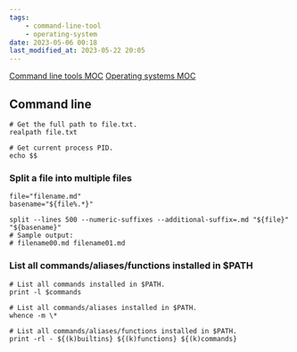 ```yaml
---
tags:
    - command-line-tool
    - operating-system
date: 2023-05-06 00:18
last_modified_at: 2023-05-22 20:05
---
```


[Command line tools MOC](Command%20line%20tools%20MOC.md)
[Operating systems MOC](Operating%20systems%20MOC.md)

## Command line

```shell
# Get the full path to file.txt.
realpath file.txt

# Get current process PID.
echo $$
```

### Split a file into multiple files

```shell
file="filename.md"
basename="${file%.*}"

split --lines 500 --numeric-suffixes --additional-suffix=.md "${file}" "${basename}"
# Sample output:
# filename00.md filename01.md
```

### List all commands/aliases/functions installed in $PATH

```shell
# List all commands installed in $PATH.
print -l $commands

# List all commands/aliases installed in $PATH.
whence -m \*

# List all commands/aliases/functions installed in $PATH.
print -rl - ${(k)builtins} ${(k)functions} ${(k)commands}
```
